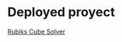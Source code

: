 # Deployed proyect

[Rubiks Cube Solver](https://rubiks-fh7tdjnqi-alejandros-projects-84a725d5.vercel.app/)